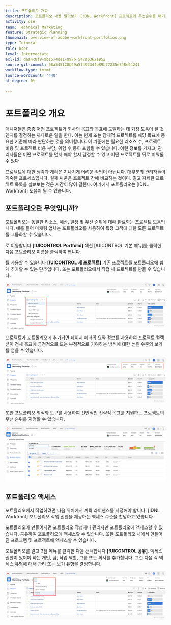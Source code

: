 ```yaml
---
title: 포트폴리오 개요
description: 포트폴리오 내용 알아보기 [!DNL Workfront] 프로젝트에 우선순위를 매기고 프로젝트를 서로 비교하는 데 도움이 되는 방법입니다.
activity: use
team: Technical Marketing
feature: Strategic Planning
thumbnail: overview-of-adobe-workfront-portfolios.png
type: Tutorial
role: User
level: Intermediate
exl-id: daa4c8f8-9b15-4de1-8976-547a6362e952
source-git-commit: 58a545120b29a5f492344b89b77235e548e94241
workflow-type: tm+mt
source-wordcount: '440'
ht-degree: 0%

---
```


# 포트폴리오 개요

매니저들은 종종 어떤 프로젝트가 회사의 목표와 목표에 도달하는 데 가장 도움이 될 것인지를 결정하는 까다로운 일을 한다. 이는 현재 또는 잠재적 프로젝트를 해당 목표에 중요한 기준에 따라 판단하는 것을 의미합니다. 이 기준에는 필요한 리소스 수, 프로젝트 비용 및 프로젝트 비용 부담, 위험 수 등이 포함될 수 있습니다. 이런 정보를 가지고, 관리자들은 어떤 프로젝트를 먼저 해야 할지 결정할 수 있고 어떤 프로젝트를 뒤로 미뤄둘 수 있다.

프로젝트에 대한 생각과 계획은 지나치게 어려운 작업이 아닙니다. 대부분의 관리자들이 익숙한 프로세스입니다. 실제 싸움은 프로젝트 간에 비교하는 것이다. 길고 자세한 프로젝트 목록을 살펴보는 것은 시간이 많이 걸린다. 여기에서 포트폴리오는 [!DNL  Workfront] 도움이 될 수 있습니다.

## 포트폴리오란 무엇입니까?

포트폴리오는 동일한 리소스, 예산, 일정 및 우선 순위에 대해 완료되는 프로젝트 모음입니다. 예를 들어 마케팅 업체는 포트폴리오를 사용하여 특정 고객에 대한 모든 프로젝트를 그룹화할 수 있습니다.

로 이동합니다 **[!UICONTROL Portfolio]** 섹션 [!UICONTROL 기본 메뉴]를 클릭한 다음 포트폴리오 이름을 클릭하여 엽니다.

를 사용할 수 있습니다 **[!UICONTROL 새 프로젝트]** 기존 프로젝트를 포트폴리오에 쉽게 추가할 수 있는 단추입니다. 또는 포트폴리오에서 직접 새 프로젝트를 만들 수 있습니다.

![에 대한 드롭다운 메뉴의 이미지 [!UICONTROL 새 프로젝트] 버튼](assets/01-portfolio-management3.png)

프로젝트가 포트폴리오에 추가되면 페이지 헤더의 요약 정보를 사용하여 프로젝트 컬렉션이 전체 목표에 긍정적으로 또는 부정적으로 기여하는 방식에 대한 높은 수준의 보기를 얻을 수 있습니다.

![페이지 헤더에 있는 포트폴리오의 요약 정보의 이미지입니다](assets/02-portfolio-management1.png)

또한 포트폴리오 최적화 도구를 사용하여 전반적인 전략적 목표를 지원하는 프로젝트의 우선 순위를 지정할 수 있습니다.

![포트폴리오에서 프로젝트 우선 순위 지정 이미지](assets/03-portfolio-management2.png)

## 포트폴리오 액세스

포트폴리오에서 작업하려면 다음 위치에서 계획 라이센스를 지정해야 합니다. [!DNL Workfront] 포트폴리오 작업 권한을 제공하는 액세스 수준을 할당하고 있습니다.

포트폴리오가 만들어지면 포트폴리오 작성자나 관리자만 포트폴리오에 액세스할 수 있습니다. 공유하여 포트폴리오에 액세스할 수 있습니다. 또한 포트폴리오 내에서 만들어진 프로그램 및 프로젝트에 액세스할 수 있습니다.

포트폴리오를 열고 3점 메뉴를 클릭한 다음 선택합니다 **[!UICONTROL 공유]**. 액세스 권한이 있어야 하는 개인, 팀, 작업 역할, 그룹 또는 회사를 추가합니다. 그런 다음 각 액세스 유형에 대해 관리 또는 보기 유형을 결정합니다.

![의 이미지 [!UICONTROL 공유] 옵션 [!DNL Workfront] 포트폴리오](assets/04-portfolio-management11.png)

<!--
Pro-tips graphic
If a user can’t access a specific portfolio, make sure it’s shared with them. The Workfront access level determines that a user can access portfolios in general, but sharing makes sure they can see specific portfolios. 
-->

<!--
Learn more graphic and links to documentation articles
* Portfolio overview   
* Create a portfolio 
* Create and manage portfolios 
* Navigate within a portfolio 
* Share a portfolio   
-->
